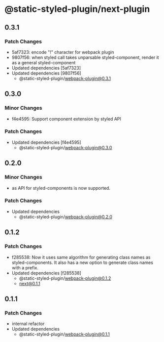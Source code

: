 # @static-styled-plugin/next-plugin

## 0.3.1

### Patch Changes

- 5af7323: encode "!" character for webpack plugin
- 9807f56: when styled call takes unparsable styled-component, render it as a general styled-component
- Updated dependencies [5af7323]
- Updated dependencies [9807f56]
  - @static-styled-plugin/webpack-plugin@0.3.1

## 0.3.0

### Minor Changes

- f4e4595: Support component extension by styled API

### Patch Changes

- Updated dependencies [f4e4595]
  - @static-styled-plugin/webpack-plugin@0.3.0

## 0.2.0

### Minor Changes

- as API for styled-components is now supported.

### Patch Changes

- Updated dependencies
  - @static-styled-plugin/webpack-plugin@0.2.0

## 0.1.2

### Patch Changes

- f285538: Now it uses same algorithm for generating class names as styled-components.
  It also has a new option to generate class names with a prefix.
- Updated dependencies [f285538]
  - @static-styled-plugin/webpack-plugin@0.1.2
  - next@0.1.1

## 0.1.1

### Patch Changes

- internal refactor
- Updated dependencies
  - @static-styled-plugin/webpack-plugin@0.1.1
